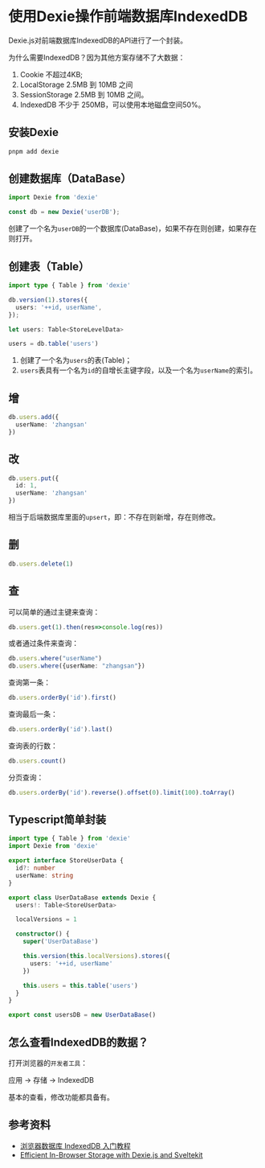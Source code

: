 # 使用Dexie操作前端数据库IndexedDB

Dexie.js对前端数据库IndexedDB的API进行了一个封装。

为什么需要IndexedDB？因为其他方案存储不了大数据：

1. Cookie 不超过4KB;
2. LocalStorage 2.5MB 到 10MB 之间
3. SessionStorage 2.5MB 到 10MB 之间。
4. IndexedDB 不少于 250MB，可以使用本地磁盘空间50%。

## 安装Dexie

```bash
pnpm add dexie
```

## 创建数据库（DataBase）

```typescript
import Dexie from 'dexie'

const db = new Dexie('userDB');
```

创建了一个名为`userDB`的一个数据库(DataBase)，如果不存在则创建，如果存在则打开。

## 创建表（Table）

```typescript
import type { Table } from 'dexie'

db.version(1).stores({
  users: '++id, userName',
});

let users: Table<StoreLevelData>

users = db.table('users')
```

1. 创建了一个名为`users`的表(Table)；
2. `users`表具有一个名为`id`的自增长主键字段，以及一个名为`userName`的索引。

## 增

```typescript
db.users.add({
  userName: 'zhangsan'
})
```

## 改

```typescript
db.users.put({
  id: 1,
  userName: 'zhangsan'
})
```

相当于后端数据库里面的`upsert`，即：不存在则新增，存在则修改。

## 删

```typescript
db.users.delete(1)
```

## 查

可以简单的通过主键来查询：

```typescript
db.users.get(1).then(res=>console.log(res))
```

或者通过条件来查询：

```typescript
db.users.where("userName")
db.users.where({userName: "zhangsan"})
```

查询第一条：

```typescript
db.users.orderBy('id').first()
```

查询最后一条：

```typescript
db.users.orderBy('id').last()
```

查询表的行数：

```typescript
db.users.count()
```

分页查询：

```typescript
db.users.orderBy('id').reverse().offset(0).limit(100).toArray()
```

## Typescript简单封装

```typescript
import type { Table } from 'dexie'
import Dexie from 'dexie'

export interface StoreUserData {
  id?: number
  userName: string
}

export class UserDataBase extends Dexie {
  users!: Table<StoreUserData>

  localVersions = 1

  constructor() {
    super('UserDataBase')

    this.version(this.localVersions).stores({
      users: '++id, userName'
    })

    this.users = this.table('users')
  }
}

export const usersDB = new UserDataBase()
```

## 怎么查看IndexedDB的数据？

打开浏览器的`开发者工具`：

应用 -> 存储 -> IndexedDB

基本的查看，修改功能都具备有。

## 参考资料

- [浏览器数据库 IndexedDB 入门教程](http://www.ruanyifeng.com/blog/2018/07/indexeddb.html)
- [Efficient In-Browser Storage with Dexie.js and Sveltekit](https://medium.com/codex/efficient-in-browser-storage-with-dexie-js-and-sveltekit-ec8bd37c6ead)
